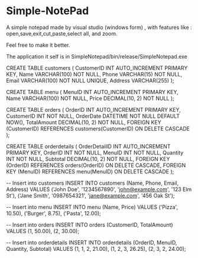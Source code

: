 # Simple-NotePad
A simple notepad made by visual studio (windows form) , with features like : open,save,exit,cut,paste,select all, and zoom.



Feel free to make it better.

The application it self is in   SimpleNotepad/bin/release/SimpleNotepad.exe





CREATE TABLE customers (
    CustomerID INT AUTO_INCREMENT PRIMARY KEY,
    Name VARCHAR(100) NOT NULL,
    Phone VARCHAR(15) NOT NULL,
    Email VARCHAR(100) NOT NULL UNIQUE,
    Address VARCHAR(255)
);


CREATE TABLE menu (
    MenuID INT AUTO_INCREMENT PRIMARY KEY,
    Name VARCHAR(100) NOT NULL,
    Price DECIMAL(10, 2) NOT NULL
);


CREATE TABLE orders (
    OrderID INT AUTO_INCREMENT PRIMARY KEY,
    CustomerID INT NOT NULL,
    OrderDate DATETIME NOT NULL DEFAULT NOW(),
    TotalAmount DECIMAL(10, 2) NOT NULL,
    FOREIGN KEY (CustomerID) REFERENCES customers(CustomerID) ON DELETE CASCADE
);


CREATE TABLE orderdetails (
    OrderDetailID INT AUTO_INCREMENT PRIMARY KEY,
    OrderID INT NOT NULL,
    MenuID INT NOT NULL,
    Quantity INT NOT NULL,
    Subtotal DECIMAL(10, 2) NOT NULL,
    FOREIGN KEY (OrderID) REFERENCES orders(OrderID) ON DELETE CASCADE,
    FOREIGN KEY (MenuID) REFERENCES menu(MenuID) ON DELETE CASCADE
);








-- Insert into customers
INSERT INTO customers (Name, Phone, Email, Address) VALUES
('John Doe', '1234567890', 'john@example.com', '123 Elm St'),
('Jane Smith', '0987654321', 'jane@example.com', '456 Oak St');

-- Insert into menu
INSERT INTO menu (Name, Price) VALUES
('Pizza', 10.50),
('Burger', 8.75),
('Pasta', 12.00);

-- Insert into orders
INSERT INTO orders (CustomerID, TotalAmount) VALUES
(1, 50.00),
(2, 30.00);

-- Insert into orderdetails
INSERT INTO orderdetails (OrderID, MenuID, Quantity, Subtotal) VALUES
(1, 1, 2, 21.00),
(1, 2, 3, 26.25),
(2, 3, 2, 24.00);
